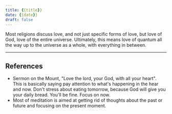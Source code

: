 ```yaml
---
title: {{title}}
date: {{date}}
draft: false
---
```


Most religions discuss love, and not just specific forms of love, but love of God, love of the entire universe. Ultimately, this means love of quantum all the way up to the universe as a whole, with everything in between.

---
## References
- Sermon on the Mount, "Love the lord, your God, with all your heart". This is basically saying pay attention to what's happening in the hear and now. Don't stress about eating tomorrow, because God will give you your daily bread. You'll be fine. Focus on now.
- Most of meditation is aimed at getting rid of thoughts about the past or future and focusing on the present moment.
